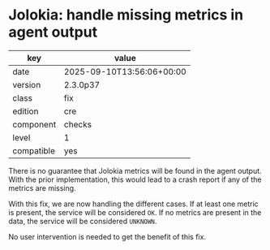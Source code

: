 [//]: # (werk v2)
# Jolokia: handle missing metrics in agent output

key        | value
---------- | ---
date       | 2025-09-10T13:56:06+00:00
version    | 2.3.0p37
class      | fix
edition    | cre
component  | checks
level      | 1
compatible | yes


There is no guarantee that Jolokia metrics will be found in the agent output.
With the prior implementation, this would lead to a crash report if any of the
metrics are missing.

With this fix, we are now handling the different cases. If at least one metric
is present, the service will be considered `OK`. If no metrics are present in the
data, the service will be considered `UNKNOWN`.

No user intervention is needed to get the benefit of this fix.
